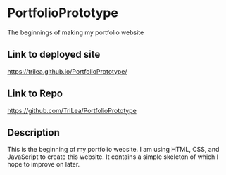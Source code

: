 # PortfolioPrototype
The beginnings of making my portfolio website

## Link to deployed site
https://trilea.github.io/PortfolioPrototype/

## Link to Repo
https://github.com/TriLea/PortfolioPrototype

## Description
This is the beginning of my portfolio website. I am using HTML, CSS, and JavaScript to create this website. 
It contains a simple skeleton of which I hope to improve on later.